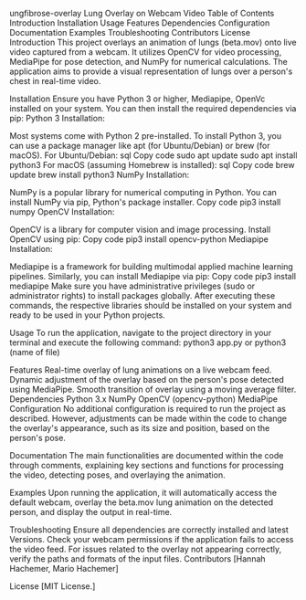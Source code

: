 ungfibrose-overlay
Lung Overlay on Webcam Video
Table of Contents
Introduction
Installation
Usage
Features
Dependencies
Configuration
Documentation
Examples
Troubleshooting
Contributors
License
Introduction
This project overlays an animation of lungs (beta.mov) onto live video captured from a webcam. It utilizes OpenCV for video processing, MediaPipe for pose detection, and NumPy for numerical calculations. The application aims to provide a visual representation of lungs over a person's chest in real-time video.

Installation
Ensure you have Python 3 or higher, Mediapipe, OpenVc installed on your system. You can then install the required dependencies via pip: Python 3 Installation:

Most systems come with Python 2 pre-installed. To install Python 3, you can use a package manager like apt (for Ubuntu/Debian) or brew (for macOS). For Ubuntu/Debian: sql Copy code sudo apt update sudo apt install python3 For macOS (assuming Homebrew is installed): sql Copy code brew update brew install python3 NumPy Installation:

NumPy is a popular library for numerical computing in Python. You can install NumPy via pip, Python's package installer. Copy code pip3 install numpy OpenCV Installation:

OpenCV is a library for computer vision and image processing. Install OpenCV using pip: Copy code pip3 install opencv-python Mediapipe Installation:

Mediapipe is a framework for building multimodal applied machine learning pipelines. Similarly, you can install Mediapipe via pip: Copy code pip3 install mediapipe Make sure you have administrative privileges (sudo or administrator rights) to install packages globally. After executing these commands, the respective libraries should be installed on your system and ready to be used in your Python projects.

Usage
To run the application, navigate to the project directory in your terminal and execute the following command: python3 app.py or python3 (name of file)

Features
Real-time overlay of lung animations on a live webcam feed.
Dynamic adjustment of the overlay based on the person's pose detected using MediaPipe.
Smooth transition of overlay using a moving average filter.
Dependencies
Python 3.x
NumPy
OpenCV (opencv-python)
MediaPipe
Configuration
No additional configuration is required to run the project as described. However, adjustments can be made within the code to change the overlay's appearance, such as its size and position, based on the person's pose.

Documentation
The main functionalities are documented within the code through comments, explaining key sections and functions for processing the video, detecting poses, and overlaying the animation.

Examples
Upon running the application, it will automatically access the default webcam, overlay the beta.mov lung animation on the detected person, and display the output in real-time.

Troubleshooting
Ensure all dependencies are correctly installed and latest Versions.
Check your webcam permissions if the application fails to access the video feed.
For issues related to the overlay not appearing correctly, verify the paths and formats of the input files.
Contributors
[Hannah Hachemer, Mario Hachemer]

License
[MIT License.]
